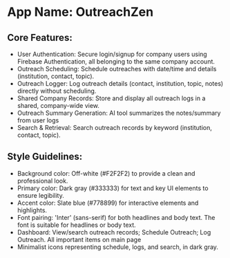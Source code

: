 # **App Name**: OutreachZen

## Core Features:

- User Authentication: Secure login/signup for company users using Firebase Authentication, all belonging to the same company account.
- Outreach Scheduling: Schedule outreaches with date/time and details (institution, contact, topic).
- Outreach Logger: Log outreach details (contact, institution, topic, notes) directly without scheduling.
- Shared Company Records: Store and display all outreach logs in a shared, company-wide view.
- Outreach Summary Generation: AI tool summarizes the notes/summary from user logs
- Search & Retrieval: Search outreach records by keyword (institution, contact, topic).

## Style Guidelines:

- Background color: Off-white (#F2F2F2) to provide a clean and professional look.
- Primary color: Dark gray (#333333) for text and key UI elements to ensure legibility.
- Accent color: Slate blue (#778899) for interactive elements and highlights.
- Font pairing: 'Inter' (sans-serif) for both headlines and body text. The font is suitable for headlines or body text.
- Dashboard: View/search outreach records; Schedule Outreach; Log Outreach. All important items on main page
- Minimalist icons representing schedule, logs, and search, in dark gray.